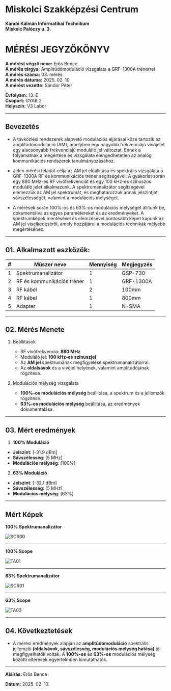 # Miskolci Szakképzési Centrum  
**Kandó Kálmán Informatikai Technikum**  
**Miskolc Palóczy u. 3.**

# MÉRÉSI JEGYZŐKÖNYV

**A mérést végző neve:** Erős Bence  
**A mérés tárgya:** Amplitúdómoduláció vizsgálata a GRF-1300A trénerrel <br>
**A mérés száma:** 03. mérés  
**A mérés dátuma:** 2025. 02. 10  
**A mérést vezette:** Sándor Péter  

**Évfolyam:** 13. E  
**Csoport:** GYAK 2  
**Helyszín:** V3 Labor 

---

## Bevezetés

- A távközlési rendszerek alapvető modulációs eljárásai közé tartozik az amplitúdómoduláció (AM), amelyben egy nagyobb frekvenciájú vivőjelet egy alacsonyabb frekvenciájú moduláló jel változtat. Ennek a folyamatnak a megértése és vizsgálata elengedhetetlen az analóg kommunikációs rendszerek tanulmányozásához.

- Jelen mérési feladat célja az AM jel előállítása és spektrális vizsgálata a GRF-1300A RF és kommunikációs tréner segítségével. A gyakorlat során egy 880 MHz-es RF vivőfrekvenciát és egy 100 kHz-es szinuszos moduláló jelet alkalmazunk. A spektrumanalizátor segítségével elemezzük az AM jel spektrumát, és meghatározzuk annak jelszintjét, sávszélességét, valamint a modulációs mélységet.

- A mérések során 100%-os és 63%-os modulációs mélységet állítunk be, dokumentálva az egyes paramétereket és az eredményeket. A spektrumképek mentésével és elemzésével pontosabb képet kapunk az AM jel viselkedéséről, amely hozzájárul a modulációs technikák mélyebb megértéséhez.

---

## 01. Alkalmazott eszközök:

| #    | Műszer neve                 | Mennyiség | Megjegyzés  |
|------|-----------------------------|-----------|-------------|
| 1    | Spektrumanalizátor          | 1         | GSP-730     |
| 2    | RF és kommunikációs tréner  | 1         | GRF-1300A   |
| 3    | RF kábel                    | 2         | 100mm       |
| 4    | RF kábel                    | 1         | 800mm       |
| 5    | Adapter                     | 1         | N-SMA       |


---


## 02. Mérés Menete

1. Beállítások

   - RF vivőfrekvencia: **880 MHz**  
   - Moduláló jel: **100 kHz-es szinuszjel**
   - Az **AM jel** spektrumának megfigyelése spektrumanalizátorral.  
   - Az **oldalsávok** és a vivőjel helyének, valamint amplitúdójának rögzítése.

2. Modulációs mélység vizsgálata

   - **100%-os modulációs mélység** beállítása, a spektrum és a jellemzők rögzítése.  
   - **63%-os modulációs mélység** beállítása, az eredmények dokumentálása.

---

## 03. Mért eredmények  

1. **100% Moduláció**

- **Jelszint**: [-31.9 dBm]
- **Sávszélesség**: [5 MHz]  
- **Modulációs mélység**: [100%]   

2. **63% Moduláció**

- **Jelszint**: [-32.1 dBm]
- **Sávszélesség**: [5 MHz]
- **Modulációs mélység**: [63%] 


---

## Mért Képek

**100% Spektrumanalizátor**

![SCR00](https://github.com/user-attachments/assets/18c5dae8-7ebc-473b-98b4-316e487bb9fc)

---


**100% Scope**

![TA01](https://github.com/user-attachments/assets/dac0fdb7-031a-4e78-a6eb-0ce240457f39)

---

**63% Spektrumanalizátor**

![SCR01](https://github.com/user-attachments/assets/606404f9-bac2-4579-95cd-da0595b9ffde)

---


**63% Scope**

![TA03](https://github.com/user-attachments/assets/56c94774-0e68-4907-a240-97537f91363d)

---

## 04. Következtetések  
- A mérési eredmények alapján az **amplitúdómoduláció** spektrális jellemzői **(oldalsávok, sávszélesség, modulációs mélység hatása)** jól megfigyelhetők voltak. A **100%-os** és **63%-os** modulációs mélység közötti eltérések egyértelműen kimutathatók.

---

**Aláírás:** Erős Bence 

**Dátum:** 2025. 02. 10.
